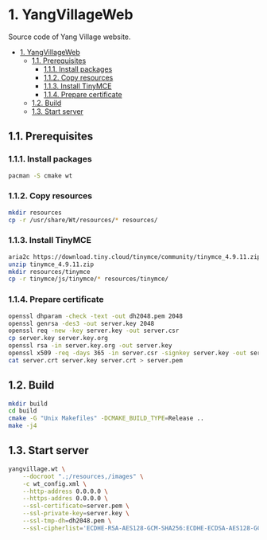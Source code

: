 # 1. YangVillageWeb

Source code of Yang Village website.

- [1. YangVillageWeb](#1-yangvillageweb)
  - [1.1. Prerequisites](#11-prerequisites)
    - [1.1.1. Install packages](#111-install-packages)
    - [1.1.2. Copy resources](#112-copy-resources)
    - [1.1.3. Install TinyMCE](#113-install-tinymce)
    - [1.1.4. Prepare certificate](#114-prepare-certificate)
  - [1.2. Build](#12-build)
  - [1.3. Start server](#13-start-server)

## 1.1. Prerequisites

### 1.1.1. Install packages

```bash
pacman -S cmake wt
```

### 1.1.2. Copy resources

```bash
mkdir resources
cp -r /usr/share/Wt/resources/* resources/
```

### 1.1.3. Install TinyMCE

```bash
aria2c https://download.tiny.cloud/tinymce/community/tinymce_4.9.11.zip
unzip tinymce_4.9.11.zip
mkdir resources/tinymce
cp -r tinymce/js/tinymce/* resources/tinymce/
```

### 1.1.4. Prepare certificate

```bash
openssl dhparam -check -text -out dh2048.pem 2048
openssl genrsa -des3 -out server.key 2048
openssl req -new -key server.key -out server.csr
cp server.key server.key.org
openssl rsa -in server.key.org -out server.key
openssl x509 -req -days 365 -in server.csr -signkey server.key -out server.crt
cat server.crt server.key server.crt > server.pem
```

## 1.2. Build

```bash
mkdir build
cd build
cmake -G "Unix Makefiles" -DCMAKE_BUILD_TYPE=Release ..
make -j4
```

## 1.3. Start server

```bash
yangvillage.wt \
    --docroot ".;/resources,/images" \
    -c wt_config.xml \
    --http-address 0.0.0.0 \
    --https-addres 0.0.0.0 \
    --ssl-certificate=server.pem \
    --ssl-private-key=server.key \
    --ssl-tmp-dh=dh2048.pem \
    --ssl-cipherlist='ECDHE-RSA-AES128-GCM-SHA256:ECDHE-ECDSA-AES128-GCM-SHA256:ECDHE-RSA-AES256-GCM-SHA384:ECDHE-ECDSA-AES256-GCM-SHA384:DHE-RSA-AES128-GCM-SHA256:DHE-DSS-AES128-GCM-SHA256:kEDH+AESGCM:ECDHE-RSA-AES128-SHA256:ECDHE-ECDSA-AES128-SHA256:ECDHE-RSA-AES128-SHA:ECDHE-ECDSA-AES128-SHA:ECDHE-RSA-AES256-SHA384:ECDHE-ECDSA-AES256-SHA384:ECDHE-RSA-AES256-SHA:ECDHE-ECDSA-AES256-SHA:DHE-RSA-AES128-SHA256:DHE-RSA-AES128-SHA:DHE-DSS-AES128-SHA256:DHE-RSA-AES256-SHA256:DHE-DSS-AES256-SHA:DHE-RSA-AES256-SHA:AES128-GCM-SHA256:AES256-GCM-SHA384:AES128-SHA256:AES256-SHA256:AES128-SHA:AES256-SHA:AES:CAMELLIA:DES-CBC3-SHA:!aNULL:!eNULL:!EXPORT:!DES:!RC4:!MD5:!PSK:!aECDH:!EDH-DSS-DES-CBC3-SHA:!EDH-RSA-DES-CBC3-SHA:!KRB5-DES-CBC3-SHA'
```

